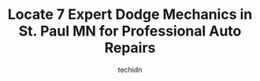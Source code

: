 ---
layout: ampstory
image: https://images.unsplash.com/photo-1580654712603-eb43273aff33?ixlib=rb-4.0.3&ixid=MnwxMjA3fDB8MHxwaG90by1wYWdlfHx8fGVufDB8fHx8&auto=format&fit=crop&w=640&h=853&q=80
author: techidn
featured: false
description: Discover the 7 best Dodge Mechanic in St. Paul MN, USA and ensure your vehicle receives the highest quality of care. These trusted professionals are known for their skill, knowledge, and ded
title: Locate 7 Expert Dodge Mechanics in St. Paul MN for Professional Auto Repairs
cover:
   title: Locate 7 Expert Dodge Mechanics in St. Paul MN for Professional Auto Repairs
   subtitle: Rickpate
   background: https://images.unsplash.com/photo-1580654712603-eb43273aff33?ixlib=rb-4.0.3&ixid=MnwxMjA3fDB8MHxwaG90by1wYWdlfHx8fGVufDB8fHx8&auto=format&fit=crop&w=640&h=853&q=80

pages: 
 - layout: thirds
   top: <h1>#1 Signal Garage Auto Care</h1>
   bottom: "<p>Had below zero feels like 8 a.m. appointment.  Found ripped wiper blade while scraping windshield.  They changed oil and filter, as contracted for, and replaced wiper b</p>"
   background: https://www.knot35.com/toplist/wp-content/uploads/2023/06/best-dodge-mechanic-1-in-st-paul-mn-1685838760.jpeg
   backgroundblur: true
 - layout: thirds
   top: <h1>#2 Dynotech Automotive</h1>
   bottom: "<p>2092 Gilbert Ave, St Paul, MN 55104, United States</p>"
   background: https://www.knot35.com/toplist/wp-content/uploads/2023/06/best-dodge-mechanic-2-in-st-paul-mn-1685838761.jpeg
   cta:
      link: https://www.knot35.com/toplist/locate-7-expert-dodge-mechanics-in-st-paul-mn-for-professional-auto-repairs/
      text: Locate 7 Expert Dodge Mechanics in St. Paul MN for Professional Auto Repairs
 - layout: thirds
   top: <h1>#3 St. Paul Automotive</h1>
   bottom: "<p>910 Randolph Ave, St Paul, MN 55102, United States</p>"
   background: https://www.knot35.com/toplist/wp-content/uploads/2023/06/best-dodge-mechanic-3-in-st-paul-mn-1685838761.jpeg
   cta:
      link: https://www.knot35.com/toplist/locate-7-expert-dodge-mechanics-in-st-paul-mn-for-professional-auto-repairs/
      text: Locate 7 Expert Dodge Mechanics in St. Paul MN for Professional Auto Repairs
 - layout: thirds
   top: <h1>#4 Cherokee Service</h1>
   bottom: "<p>815 Dodd Rd, West St Paul, MN 55118, United States</p>"
   background: https://images.unsplash.com/photo-1489694553447-4c9339da310d?ixlib=rb-4.0.3&ixid=MnwxMjA3fDB8MHxwaG90by1wYWdlfHx8fGVufDB8fHx8&auto=format&fit=crop&w=640&h=853&q=80
   cta:
      link: https://www.knot35.com/toplist/locate-7-expert-dodge-mechanics-in-st-paul-mn-for-professional-auto-repairs/
      text: Locate 7 Expert Dodge Mechanics in St. Paul MN for Professional Auto Repairs
 - layout: thirds
   top: <h1>#5 Salas Auto Repair</h1>
   bottom: "<p>433 University Ave W, St Paul, MN 55103, United States</p>"
   background: https://images.unsplash.com/photo-1561679660-d00ee1e0dc8e?ixlib=rb-4.0.3&ixid=MnwxMjA3fDB8MHxwaG90by1wYWdlfHx8fGVufDB8fHx8&auto=format&fit=crop&w=640&h=853&q=80
   cta:
      link: https://www.knot35.com/toplist/locate-7-expert-dodge-mechanics-in-st-paul-mn-for-professional-auto-repairs/
      text: Locate 7 Expert Dodge Mechanics in St. Paul MN for Professional Auto Repairs
 - layout: thirds
   top: <h1>#6 Down & Dirty Automotive</h1>
   bottom: "<p>236 Grand Ave, St Paul, MN 55102, United States</p>"
   background: https://images.unsplash.com/photo-1564951434112-64d74cc2a2d7?ixlib=rb-4.0.3&ixid=MnwxMjA3fDB8MHxwaG90by1wYWdlfHx8fGVufDB8fHx8&auto=format&fit=crop&w=640&h=853&q=80
   cta:
      link: https://www.knot35.com/toplist/locate-7-expert-dodge-mechanics-in-st-paul-mn-for-professional-auto-repairs/
      text: Locate 7 Expert Dodge Mechanics in St. Paul MN for Professional Auto Repairs
 - layout: thirds
   top: <h1>#7 Auto Repair Service</h1>
   bottom: "<p>965 Pierce Butler Rte, St Paul, MN 55104, United States</p>"
   background: https://images.unsplash.com/photo-1541356665065-22676f35dd40?ixlib=rb-4.0.3&ixid=MnwxMjA3fDB8MHxwaG90by1wYWdlfHx8fGVufDB8fHx8&auto=format&fit=crop&w=640&h=853&q=80
   cta:
      link: https://www.knot35.com/toplist/locate-7-expert-dodge-mechanics-in-st-paul-mn-for-professional-auto-repairs/
      text: Locate 7 Expert Dodge Mechanics in St. Paul MN for Professional Auto Repairs
 - layout: thirds
   middle: Continue reading...
   background: https://images.unsplash.com/photo-1567095761054-7a02e69e5c43?ixlib=rb-4.0.3&ixid=MnwxMjA3fDB8MHxwaG90by1wYWdlfHx8fGVufDB8fHx8&auto=format&fit=crop&w=640&h=853&q=80
   cta:
      link: https://www.knot35.com/toplist/locate-7-expert-dodge-mechanics-in-st-paul-mn-for-professional-auto-repairs/
      text: Locate 7 Expert Dodge Mechanics in St. Paul MN for Professional Auto Repairs
      
---